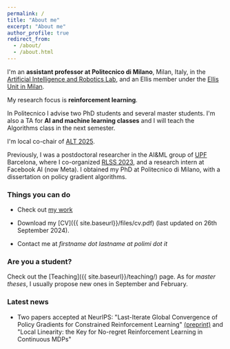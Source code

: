 ```yaml
---
permalink: /
title: "About me"
excerpt: "About me"
author_profile: true
redirect_from: 
  - /about/
  - /about.html
---
```


I'm an **assistant professor at Politecnico di Milano**, Milan, Italy, in the [Artificial Intelligence and Robotics Lab](https://rl.airlab.deib.polimi.it/), and an Ellis member under the [Ellis Unit in  Milan](https://ellis.eu/units/milan).

My research focus is **reinforcement learning**.

In Politecnico I advise two PhD students and several master students. I'm also a TA for **AI and machine learning classes** and I will teach the Algorithms class in the next semester.

I'm local co-chair of [ALT 2025](http://algorithmiclearningtheory.org/alt2025/).

Previously, I was a postdoctoral researcher in the AI&ML group of [UPF](https://www.upf.edu/web/ai-ml) Barcelona, where I co-organized [RLSS 2023](https://rlsummerschool.com/), and a research intern at Facebook AI (now Meta). I obtained my PhD at Politecnico di Milano, with a dissertation on policy gradient algorithms.


### Things you can do
* Check out [my work](https://scholar.google.it/citations?user=A2WxZlsAAAAJ&hl=en)

* Download my [CV]({{ site.baseurl}}/files/cv.pdf) (last updated on 26th September 2024).

* Contact me at *firstname dot lastname at polimi dot it*

### Are you a student?
Check out the [Teaching]({{ site.baseurl}}/teaching/) page. As for *master theses*, I usually propose new ones in September and February.

### Latest news
* Two papers accepted at NeurIPS: "Last-Iterate Global Convergence of Policy Gradients for Constrained Reinforcement Learning" [(preprint)](https://arxiv.org/abs/2407.10775) and "Local Linearity: the Key for No-regret Reinforcement Learning in Continuous MDPs"
